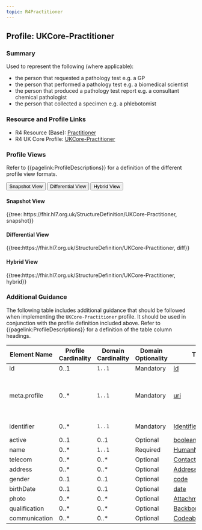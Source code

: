 ```yaml
---
topic: R4Practitioner
---
```

## Profile: UKCore-Practitioner

### Summary
Used to represent the following (where applicable):
* the person that requested a pathology test e.g. a GP
* the person that performed a pathology test e.g. a biomedical scientist
* the person that produced a pathology test report e.g. a consultant chemical pathologist
* the person that collected a specimen e.g. a phlebotomist

### Resource and Profile Links
* R4 Resource (Base): [Practitioner](https://hl7.org/fhir/R4/practitioner.html)
* R4 UK Core Profile: [UKCore-Practitioner](https://simplifier.net/hl7fhirukcorer4/ukcore-practitioner)

### Profile Views
Refer to {{pagelink:ProfileDescriptions}} for a definition of the different profile view formats.
<div class="tab fhirTree">
    <button class="tablinks active" onclick="openTab(event, 'Snapshot View')">Snapshot View</button>
    <button class="tablinks" onclick="openTab(event, 'Differential View')">Differential View</button>
    <button class="tablinks" onclick="openTab(event, 'Hybrid View')">Hybrid View</button>
</div>

<div id="Snapshot View" class="tabcontent" style="display:block">
    <h4>Snapshot View</h4>
    {{tree: https://fhir.hl7.org.uk/StructureDefinition/UKCore-Practitioner, snapshot}}
</div>

<div id="Differential View" class="tabcontent">
    <h4>Differential View</h4>
    {{tree:https://fhir.hl7.org.uk/StructureDefinition/UKCore-Practitioner, diff}}
</div>

<div id="Hybrid View" class="tabcontent">
    <h4>Hybrid View</h4>
    {{tree:https://fhir.hl7.org.uk/StructureDefinition/UKCore-Practitioner, hybrid}}
</div>

### Additional Guidance
The following table includes additional guidance that should be followed when implementing the `UKCore-Practitioner` profile. It should be used in conjunction with the profile definition included above. Refer to {{pagelink:ProfileDescriptions}} for a definition of the table column headings.

<table class="regular">
    <thead>
        <tr>
            <th width="15%">Element Name</th>
            <th width="10%">Profile Cardinality</th>
            <th width="10%">Domain Cardinality</th>
            <th width="10%">Domain Optionality</th>
            <th width="10%">Type</th>
            <th width="45%">Definition, Constraints and Notes</th>
        </tr>
    </thead>
    <tbody>
        <tr>
            <td>id</td>
            <td>0..1</td>
            <td><code>1..1</code></td>
            <td>Mandatory</td>
            <td><a href="https://hl7.org/fhir/R4/datatypes.html#id">id</a></td>
            <td>The logical identifier for the resource instance.</td>
        </tr>
        <tr>
            <td>meta.profile</td>
            <td>0..*</td>
            <td><code>1..1</code></td>
            <td>Mandatory</td>
            <td><a href="https://hl7.org/fhir/R4/datatypes.html#uri">uri</a></td>
            <td>The canonical URL for the <code>UKCore-Practitioner</code> profile.<br><br>This <b>SHALL</b> be populated with the following fixed value:<br><code>https://fhir.hl7.org.uk/StructureDefinition/UKCore-Practitioner</code></td>
        </tr>
        <tr>
            <td>identifier</td>
            <td>0..*</td>
            <td><code>1..1</code></td>
            <td>Mandatory</td>
            <td><a href="https://hl7.org/fhir/R4/datatypes.html#Identifier">Identifier</a></td>
            <td>The SDS User ID of the practitioner <b>SHALL</b> be used to populate the <code>sdsUserID</code> slice of the <code>identifier</code> element.</td>
        </tr>
        <tr>
            <td>active</td>
            <td>0..1</td>
            <td>0..1</td>
            <td>Optional</td>
            <td><a href="https://hl7.org/fhir/R4/datatypes.html#boolean">boolean</a></td>
            <td></td>
        </tr>
        <tr>
            <td>name</td>
            <td>0..*</td>
            <td><code>1..1</code></td>
            <td>Required</td>
            <td><a href="https://hl7.org/fhir/R4/datatypes.html#HumanName">HumanName</a></td>
            <td>The name of the practitioner <b>SHALL</b> be populated.</td>
        </tr>
        <tr>
            <td>telecom</td>
            <td>0..*</td>
            <td>0..*</td>
            <td>Optional</td>
            <td><a href="https://hl7.org/fhir/R4/datatypes.html#ContactPoint">ContactPoint</a></td>
            <td></td>
        </tr>
        <tr>
            <td>address</td>
            <td>0..*</td>
            <td>0..*</td>
            <td>Optional</td>
            <td><a href="https://hl7.org/fhir/R4/datatypes.html#Address">Address</a></td>
            <td></td>
        </tr>
        <tr>
            <td>gender</td>
            <td>0..1</td>
            <td>0..1</td>
            <td>Optional</td>
            <td><a href="https://hl7.org/fhir/R4/datatypes.html#code">code</a></td>
            <td></td>
        </tr>
        <tr>
            <td>birthDate</td>
            <td>0..1</td>
            <td>0..1</td>
            <td>Optional</td>
            <td><a href="https://hl7.org/fhir/R4/datatypes.html#date">date</a></td>
            <td></td>
        </tr>
        <tr>
            <td>photo</td>
            <td>0..*</td>
            <td>0..*</td>
            <td>Optional</td>
            <td><a href="https://hl7.org/fhir/R4/datatypes.html#Attachment">Attachment</a></td>
            <td></td>
        </tr>
        <tr>
            <td>qualification</td>
            <td>0..*</td>
            <td>0..*</td>
            <td>Optional</td>
            <td><a href="https://hl7.org/fhir/R4/backboneelement.html">BackboneElement</a></td>
            <td></td>
        </tr>
        <tr>
            <td>communication</td>
            <td>0..*</td>
            <td>0..*</td>
            <td>Optional</td>
            <td><a href="https://hl7.org/fhir/R4/datatypes.html#CodeableConcept">CodeableConcept</a></td>
            <td></td>
        </tr>
    </tbody>
</table>

<br>